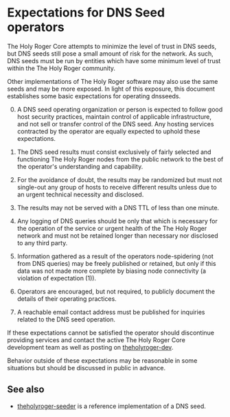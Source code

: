 Expectations for DNS Seed operators
====================================

The Holy Roger Core attempts to minimize the level of trust in DNS seeds,
but DNS seeds still pose a small amount of risk for the network.
As such, DNS seeds must be run by entities which have some minimum
level of trust within the The Holy Roger community.

Other implementations of The Holy Roger software may also use the same
seeds and may be more exposed. In light of this exposure, this
document establishes some basic expectations for operating dnsseeds.

0. A DNS seed operating organization or person is expected to follow good
host security practices, maintain control of applicable infrastructure,
and not sell or transfer control of the DNS seed. Any hosting services
contracted by the operator are equally expected to uphold these expectations.

1. The DNS seed results must consist exclusively of fairly selected and
functioning The Holy Roger nodes from the public network to the best of the
operator's understanding and capability.

2. For the avoidance of doubt, the results may be randomized but must not
single-out any group of hosts to receive different results unless due to an
urgent technical necessity and disclosed.

3. The results may not be served with a DNS TTL of less than one minute.

4. Any logging of DNS queries should be only that which is necessary
for the operation of the service or urgent health of the The Holy Roger
network and must not be retained longer than necessary nor disclosed
to any third party.

5. Information gathered as a result of the operators node-spidering
(not from DNS queries) may be freely published or retained, but only
if this data was not made more complete by biasing node connectivity
(a violation of expectation (1)).

6. Operators are encouraged, but not required, to publicly document the
details of their operating practices.

7. A reachable email contact address must be published for inquiries
related to the DNS seed operation.

If these expectations cannot be satisfied the operator should
discontinue providing services and contact the active The Holy Roger
Core development team as well as posting on
[theholyroger-dev](https://groups.google.com/forum/#!forum/theholyroger-dev).

Behavior outside of these expectations may be reasonable in some
situations but should be discussed in public in advance.

See also
----------
- [theholyroger-seeder](https://github.com/pooler/theholyroger-seeder) is a reference implementation of a DNS seed.
